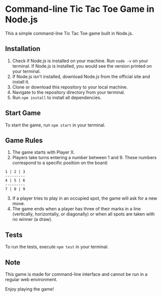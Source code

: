 # Command-line Tic Tac Toe Game in Node.js

This a simple command-line Tic Tac Toe game built in Node.js.

## Installation

1. Check if Node.js is installed on your machine. Run `node -v` on your terminal. If Node.js is installed, you would see the version printed on your terminal.
2. If Node.js isn't installed, download Node.js from the official site and install it.
3. Clone or download this repository to your local machine.
4. Navigate to the repository directory from your terminal.
5. Run `npm install` to install all dependencies.

## Start Game

To start the game, run `npm start` in your terminal.

## Game Rules

1. The game starts with Player X.
2. Players take turns entering a number between 1 and 9. These numbers correspond to a specific position on the board:

```
1 | 2 | 3
---------
4 | 5 | 6
---------
7 | 8 | 9
```

3. If a player tries to play in an occupied spot, the game will ask for a new move.
4. The game ends when a player has three of their marks in a line (vertically, horizontally, or diagonally) or when all spots are taken with no winner (a draw).

## Tests

To run the tests, execute `npm test` in your terminal.

## Note

This game is made for command-line interface and cannot be run in a regular web environment.

Enjoy playing the game!

